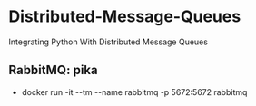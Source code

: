 # Distributed-Message-Queues

Integrating Python With Distributed Message Queues

## RabbitMQ: pika

- docker run -it --tm --name rabbitmq -p 5672:5672 rabbitmq
